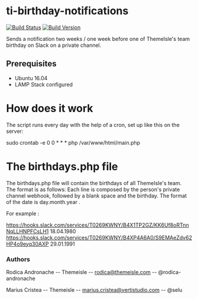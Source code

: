 # ti-birthday-notifications
[![Build Status](https://img.shields.io/badge/build-passing-brightgreen.svg?style=flat)](https://github.com/Codeinwp/pirate_wraith)
[![Build Version](https://img.shields.io/badge/version-1.1.0-blue.svg?style=flat)](https://github.com/Codeinwp/pirate_wraith)

Sends a notification two weeks / one week before one of ThemeIsle's team birthday on Slack on a private channel.

## Prerequisites
- Ubuntu 16.04
- LAMP Stack configured

# How does it work
The script runs every day with the help of a cron, set up like this on the server:

sudo crontab -e
0 0 * * * php /var/www/html/main.php


# The birthdays.php file

The birthdays.php file will contain the birthdays of all ThemeIsle's team.
The format is as follows:
Each line is composed by the person's private channel webhook, followed by a blank space and the birthday. The format of the date is day.month.year .

For example :

https://hooks.slack.com/services/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 18.04.1980
https://hooks.slack.com/services/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 29.01.1991

### Authors

Rodica Andronache -- Themeisle -- rodica@themeisle.com -- @rodica-andronache

Marius Cristea -- Themeisle -- marius.cristea@vertistudio.com -- @selu
